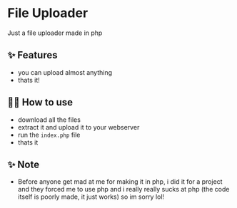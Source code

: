 # File Uploader

Just a file uploader made in php

## ✨ Features

- you can upload almost anything
- thats it!

## 💁‍♀️ How to use

- download all the files
- extract it and upload it to your webserver
- run the `index.php` file
- thats it

## ✨ Note

- Before anyone get mad at me for making it in php, i did it for a project and they forced me to use php and i really really sucks at php (the code itself is poorly made, it just works) so im sorry lol!
